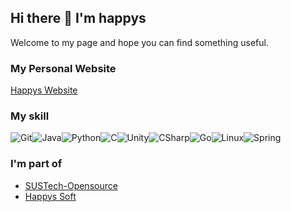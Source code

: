 ## Hi there 👋 I'm happys

<!--
**happys2333/happys2333** is a ✨ _special_ ✨ repository because its `README.md` (this file) appears on your GitHub profile.

Here are some ideas to get you started:

- 🔭 I’m currently working on ...
- 🌱 I’m currently learning ...
- 👯 I’m looking to collaborate on ...
- 🤔 I’m looking for help with ...
- 💬 Ask me about ...
- 📫 How to reach me: ...
- 😄 Pronouns: ...
- ⚡ Fun fact: ...
-->

Welcome to my page and hope you can find something useful.

### My Personal Website
[Happys Website](https://happys2333.github.io/)

### My skill

![Git](https://img.shields.io/badge/-Git-F05032?style=flat-square&logo=git&logoColor=white)![Java](https://img.shields.io/badge/-Java-F05032?style=flat-square&color=blue&logo=Java)![Python](https://img.shields.io/badge/-Python-F05032?color=success&style=flat-square&logo=Python&logoColor=white)![C](https://img.shields.io/badge/-C/CPP-F05032?color=yellow&style=flat-square&logo=C&logoColor=white)![Unity](https://img.shields.io/badge/-Unity-F05032?color=black&style=flat-square&logo=Unity&logoColor=white)![CSharp](https://img.shields.io/badge/-CSharp-F05032?color=blueviolet&style=flat-square&logo=CSharp&logoColor=white)![Go](https://img.shields.io/badge/-Golang-F05032?color=00BFFF&style=flat-square&logo=Go&logoColor=white)![Linux](https://img.shields.io/badge/-Linux-F05032?style=flat-square&logo=Linux&logoColor=white)![Spring](https://img.shields.io/badge/spring-%236DB33F.svg?style=flat-square&logo=spring&logoColor=white)

### I'm part of

- [SUSTech-Opensource](https://github.com/SUSTech-OpenSource)
- [Happys Soft](https://github.com/HappysSoft)

